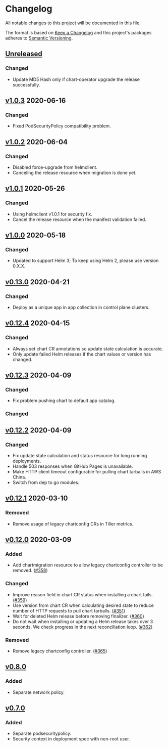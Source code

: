 # Changelog

All notable changes to this project will be documented in this file.

The format is based on [Keep a Changelog](http://keepachangelog.com/en/1.0.0/)
and this project's packages adheres to [Semantic Versioning](http://semver.org/spec/v2.0.0.html).

## [Unreleased]

### Changed

- Update MD5 Hash only if chart-operator upgrade the release successfully. 

## [v1.0.3] 2020-06-16

### Changed

- Fixed PodSecurityPolicy compatibility problem.

## [v1.0.2] 2020-06-04

### Changed

- Disabled force-upgrade from helmclient. 
- Canceling the release resource when migration is done yet.

## [v1.0.1] 2020-05-26

### Changed 

- Using helmclient v1.0.1 for security fix.
- Cancel the release resource when the manifest validation failed.

## [v1.0.0] 2020-05-18

### Changed

- Updated to support Helm 3; To keep using Helm 2, please use version 0.X.X.

## [v0.13.0] 2020-04-21

### Changed

- Deploy as a unique app in app collection in control plane clusters.

## [v0.12.4] 2020-04-15

### Changed

- Always set chart CR annotations so update state calculation is accurate.
- Only update failed Helm releases if the chart values or version has changed.

## [v0.12.3] 2020-04-09

### Changed

- Fix problem pushing chart to default app catalog.

### Changed

## [v0.12.2] 2020-04-09

### Changed

- Fix update state calculation and status resource for long running deployments.
- Handle 503 responses when GitHub Pages is unavailable.
- Make HTTP client timeout configurable for pulling chart tarballs in AWS China.
- Switch from dep to go modules.

## [v0.12.1] 2020-03-10

### Removed

- Remove usage of legacy chartconfig CRs in Tiller metrics.

## [v0.12.0] 2020-03-09

### Added

- Add chartmigration resource to allow legacy chartconfig controller to be
removed. ([#358](https://github.com/giantswarm/chart-operator/pull/358))

### Changed

- Improve reason field in chart CR status when installing a chart fails. ([#359](https://github.com/giantswarm/chart-operator/pull/359))
- Use version from chart CR when calculating desired state to reduce number of
HTTP requests to pull chart tarballs. ([#351](https://github.com/giantswarm/chart-operator/pull/353))
- Wait for deleted Helm release before removing finalizer. ([#360](https://github.com/giantswarm/chart-operator/pull/360))
- Do not wait when installing or updating a Helm release takes over 3 seconds.
We check progress in the next reconciliation loop. ([#362](https://github.com/giantswarm/chart-operator/pull/362))

### Removed

- Remove legacy chartconfig controller. ([#365](https://github.com/giantswarm/chart-operator/pull/365))

## [v0.8.0]

### Added

- Separate network policy.

## [v0.7.0]

### Added

- Separate podsecuritypolicy.
- Security context in deployment spec with non-root user.

[Unreleased]: https://github.com/giantswarm/chart-operator/compare/v1.0.3..HEAD
[v1.0.3]: https://github.com/giantswarm/chart-operator/compare/v1.0.2..v1.0.3
[v1.0.2]: https://github.com/giantswarm/chart-operator/compare/v1.0.1..v1.0.2
[v1.0.1]: https://github.com/giantswarm/chart-operator/compare/v1.0.0..v1.0.1
[v1.0.0]: https://github.com/giantswarm/chart-operator/compare/v0.13.0..v1.0.0
[v0.13.0]: https://github.com/giantswarm/chart-operator/compare/v0.12.4..v0.13.0
[v0.12.4]: https://github.com/giantswarm/chart-operator/compare/v0.12.3..v0.12.4
[v0.12.3]: https://github.com/giantswarm/chart-operator/compare/v0.12.2..v0.12.3
[v0.12.2]: https://github.com/giantswarm/chart-operator/compare/v0.12.1..v0.12.2
[v0.12.1]: https://github.com/giantswarm/chart-operator/compare/v0.12.0..v0.12.1
[v0.12.0]: https://github.com/giantswarm/chart-operator/compare/v0.8.0..v0.12.0
[v0.8.0]: https://github.com/giantswarm/chart-operator/compare/v0.7.0..v0.8.0

[v0.7.0]: https://github.com/giantswarm/chart-operator/releases/tag/v0.7.0
